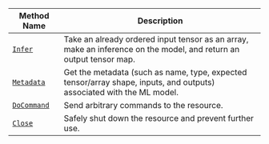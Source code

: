 <!-- prettier-ignore -->
Method Name | Description
----------- | -----------
[`Infer`](/build/configure/services/ml/#infer) | Take an already ordered input tensor as an array, make an inference on the model, and return an output tensor map.
[`Metadata`](/build/configure/services/ml/#metadata) | Get the metadata (such as name, type, expected tensor/array shape, inputs, and outputs) associated with the ML model.
[`DoCommand`](/build/configure/services/ml/#docommand) | Send arbitrary commands to the resource.
[`Close`](/build/configure/services/ml/#close) | Safely shut down the resource and prevent further use.
